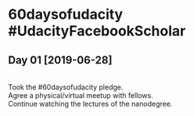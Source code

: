 # 60daysofudacity #UdacityFacebookScholar

## Day 01 [2019-06-28]
<br>Took the #60daysofudacity pledge.
<br>Agree a physical/virtual meetup with fellows.
<br>Continue watching the lectures of the nanodegree.

